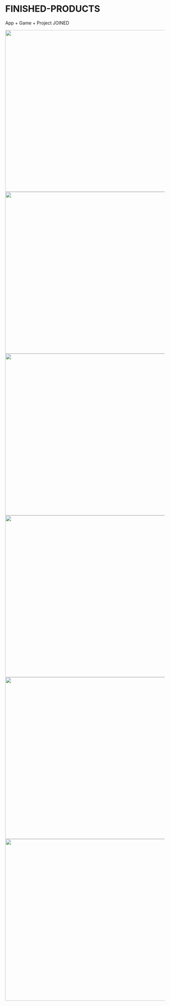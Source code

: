 # FINISHED-PRODUCTS
App + Game + Project JOINED

<img width="510" src="https://user-images.githubusercontent.com/46292866/86888907-25c77200-c125-11ea-8900-c0c0cf630ad5.jpg">
<img width="510" src="https://user-images.githubusercontent.com/46292866/86888918-26f89f00-c125-11ea-9924-ec49843dbeac.jpg">
<img width="510" src="https://user-images.githubusercontent.com/46292866/86888919-27913580-c125-11ea-938f-daf140564e59.jpg">
<img width="510" src="https://user-images.githubusercontent.com/46292866/86888921-2829cc00-c125-11ea-8680-932a20343070.jpg">
<img width="510" src="https://user-images.githubusercontent.com/46292866/86888925-28c26280-c125-11ea-881f-f96eedd1e08c.jpg">
<img width="510" src="https://user-images.githubusercontent.com/46292866/86888927-295af900-c125-11ea-9df5-1c1c2fa7d3a2.jpg">
